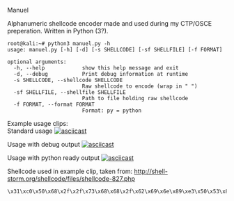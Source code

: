 Manuel

Alphanumeric shellcode encoder made and used during my CTP/OSCE preperation. Written in Python (3?).

```
root@kali:~# python3 manuel.py -h
usage: manuel.py [-h] [-d] [-s SHELLCODE] [-sf SHELLFILE] [-f FORMAT]

optional arguments:
  -h, --help            show this help message and exit
  -d, --debug           Print debug information at runtime
  -s SHELLCODE, --shellcode SHELLCODE
                        Raw shellcode to encode (wrap in " ")
  -sf SHELLFILE, --shellfile SHELLFILE
                        Path to file holding raw shellcode
  -f FORMAT, --format FORMAT
                        Format: py = python
```

Example usage clips:  
Standard usage
[![asciicast](https://asciinema.org/a/wctxFuqCnkM6gyPNn4KC3XFqo.svg)](https://asciinema.org/a/wctxFuqCnkM6gyPNn4KC3XFqo)


Usage with debug output
[![asciicast](https://asciinema.org/a/7VhMrAVPTm1W6V5P0afuxdUCt.svg)](https://asciinema.org/a/7VhMrAVPTm1W6V5P0afuxdUCt)

Usage with python ready output
[![asciicast](https://asciinema.org/a/sphDgkkyCrEuUonM3xNIEPuOd.svg)](https://asciinema.org/a/sphDgkkyCrEuUonM3xNIEPuOd)


Shellcode used in example clip, taken from: http://shell-storm.org/shellcode/files/shellcode-827.php

```
\x31\xc0\x50\x68\x2f\x2f\x73\x68\x68\x2f\x62\x69\x6e\x89\xe3\x50\x53\x89\xe1\xb0\x0b\xcd\x80
```
